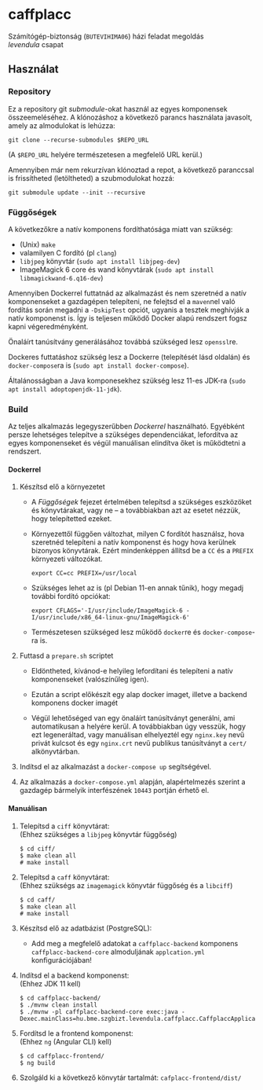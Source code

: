 caffplacc
=========

Számítógép-biztonság (`BUTEVIHIMA06`) házi feladat megoldás  
_levendula_ csapat



Használat
---------


### Repository

Ez a repository git _submodule_-okat használ az egyes komponensek
összeemeléséhez.
A klónozáshoz a következő parancs használata javasolt, amely az
almodulokat is lehúzza:

    git clone --recurse-submodules $REPO_URL

(A `$REPO_URL` helyére természetesen a megfelelő URL kerül.)

Amennyiben már nem rekurzívan klónoztad a repot, a következő paranccsal
is frissítheted (letöltheted) a szubmodulokat hozzá:

    git submodule update --init --recursive


### Függőségek

A következőkre a natív komponens fordíthatósága miatt van szükség:

* (Unix) `make`
* valamilyen C fordító (pl `clang`)
* `libjpeg` könyvtár (`sudo apt install libjpeg-dev`)
* ImageMagick 6 core és wand könyvtárak
  (`sudo apt install libmagickwand-6.q16-dev`)

Amennyiben Dockerrel futtatnád az alkalmazást és nem szeretnéd a natív
komponenseket a gazdagépen telepíteni, ne felejtsd el a `maven`nel való
fordítás során megadni a `-DskipTest` opciót, ugyanis a tesztek
meghívják a natív komponenst is.
Így is teljesen működő Docker alapú rendszert fogsz kapni
végeredményként.

Önaláírt tanúsítvány generálásához továbbá szükséged lesz `openssl`re.

Dockeres futtatáshoz szükség lesz a Dockerre (telepítését lásd oldalán)
és `docker-compose`ra is (`sudo apt install docker-compose`).

Általánosságban a Java komponesekhez szükség lesz 11-es JDK-ra (`sudo
apt install adoptopenjdk-11-jdk`).


### Build

Az teljes alkalmazás legegyszerűbben _Dockerrel_ használható.
Egyébként persze lehetséges telepítve a szükséges dependenciákat,
lefordítva az egyes komponenseket és végül manuálisan elindítva őket is
működtetni a rendszert.

#### Dockerrel

1. Készítsd elő a környezetet

   * A _Függőségek_ fejezet értelmében telepítsd a szükséges eszközöket
     és könyvtárakat, vagy ne – a továbbiakban azt az esetet nézzük,
     hogy telepítetted ezeket.

   * Környezettől függően változhat, milyen C fordítót használsz, hova
     szeretnéd telepíteni a natív komponenst és hogy hova kerülnek
     bizonyos könyvtárak.
     Ezért mindenképpen állítsd be a `CC` és a `PREFIX` környezeti
     változókat.

     ```
     export CC=cc PREFIX=/usr/local
     ```

   * Szükséges lehet az is (pl Debian 11-en annak tűnik), hogy megadj
     további fordító opciókat:

     ```
     export CFLAGS='-I/usr/include/ImageMagick-6 -I/usr/include/x86_64-linux-gnu/ImageMagick-6'
     ```

   * Természetesen szükséged lesz működő `docker`re és
     `docker-compose`-ra is.

2. Futtasd a `prepare.sh` scriptet

   * Eldöntheted, kívánod-e helyileg lefordítani és telepíteni a natív
     komponenseket (valószínűleg igen).

   * Ezután a script előkészít egy alap docker imaget, illetve a backend
     komponens docker imagét

   * Végül lehetőséged van egy önaláírt tanúsítványt generálni, ami
     automatikusan a helyére kerül.
     A továbbiakban úgy vesszük, hogy ezt legeneráltad, vagy manuálisan
     elhelyeztél egy `nginx.key` nevű privát kulcsot és egy `nginx.crt`
     nevű publikus tanúsítványt a `cert/` alkönyvtárban.

3. Indítsd el az alkalmazást a `docker-compose up` segítségével.

4. Az alkalmazás a `docker-compose.yml` alapján, alapértelmezés szerint
   a gazdagép bármelyik interfészének `10443` portján érhető el.


#### Manuálisan

1. Telepítsd a `ciff` könyvtárat:  
   (Ehhez szükséges a `libjpeg` könyvtár függőség)

   ```
   $ cd ciff/
   $ make clean all
   # make install
   ```

2. Telepítsd a `caff` könyvtárat:  
   (Ehhez szükségs az `imagemagick` könyvtár függőség és a `libciff`)

   ```
   $ cd caff/
   $ make clean all
   # make install
   ```

3. Készítsd elő az adatbázist (PostgreSQL):

   * Add meg a megfelelő adatokat a `caffplacc-backend` komponens
     `caffplacc-backend-core` almoduljának `applcation.yml`
     konfigurációjában!

4. Indítsd el a backend komponenst:  
   (Ehhez JDK 11 kell)

   ```
   $ cd caffplacc-backend/
   $ ./mvnw clean install
   $ ./mvnw -pl caffplacc-backend-core exec:java -Dexec.mainClass=hu.bme.szgbizt.levendula.caffplacc.CaffplaccApplication
   ```

5. Fordítsd le a frontend komponenst:  
   (Ehhez `ng` (Angular CLI) kell)

   ```
   $ cd caffplacc-frontend/
   $ ng build
   ```

6. Szolgáld ki a következő könvytár tartalmát:
   `cafplacc-frontend/dist/`
